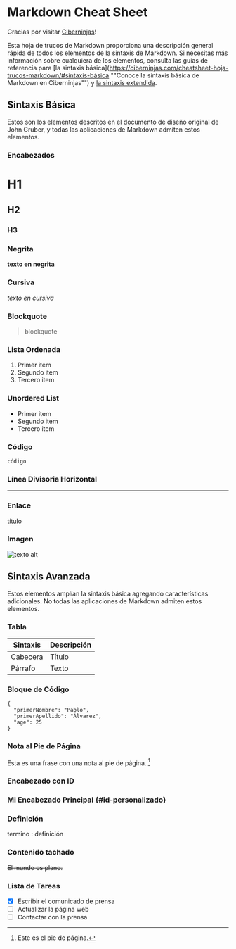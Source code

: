 # Markdown Cheat Sheet

Gracias por visitar [Ciberninjas](https://ciberninjas.com)!

Esta hoja de trucos de Markdown proporciona una descripción general rápida de todos los elementos de la sintaxis de Markdown. Si necesitas más información sobre cualquiera de los elementos, consulta las guías de referencia para [la sintaxis básica](https://ciberninjas.com/cheatsheet-hoja-trucos-markdown/#sintaxis-básica ""Conoce la sintaxis básica de Markdown en Ciberninjas"") y [la sintaxis extendida](https://ciberninjas.com/cheatsheet-hoja-trucos-markdown/#sintaxis-avanzada "Conoce la sintaxis avanzada de Markdown en Ciberninjas").

## Sintaxis Básica

Estos son los elementos descritos en el documento de diseño original de John Gruber, y todas las aplicaciones de Markdown admiten estos elementos.

### Encabezados

# H1
## H2
### H3

### Negrita

**texto en negrita**

### Cursiva

*texto en cursiva*

### Blockquote

> blockquote

### Lista Ordenada

1. Primer item
2. Segundo item
3. Tercero item

### Unordered List

- Primer item
- Segundo item
- Tercero item

### Código

`código`

### Línea Divisoria Horizontal

---

### Enlace

[título](https://ciberninjas.com)

### Imagen

![texto alt](ciberninjas-logo.jpg)

## Sintaxis Avanzada

Estos elementos amplían la sintaxis básica agregando características adicionales. No todas las aplicaciones de Markdown admiten estos elementos.

### Tabla

| Sintaxis | Descripción |
| ----------- | ----------- |
| Cabecera | Título |
| Párrafo | Texto |

### Bloque de Código

```
{
  "primerNombre": "Pablo",
  "primerApellido": "Álvarez",
  "age": 25
}
```

### Nota al Pie de Página

Esta es una frase con una nota al pie de página. [^1]

[^1]: Este es el pie de página.

### Encabezado con ID

### Mi Encabezado Principal {#id-personalizado}

### Definición

termino
: definición

### Contenido tachado

~~El mundo es plano.~~

### Lista de Tareas

- [x] Escribir el comunicado de prensa
- [ ] Actualizar la página web
- [ ] Contactar con la prensa
